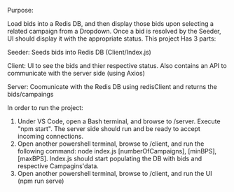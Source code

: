 Purpose:

Load bids into a Redis DB, and then display those bids upon selecting a related campaign from a Dropdown. Once a bid is resolved by the Seeder, UI should display it with the appropriate status.
This project Has 3 parts:

Seeder: Seeds bids into Redis DB (Client/Index.js)

Client: UI to see the bids and thier respective status. Also contains an API to communicate with the server side (using Axios)

Server: Coomunicate with the Redis DB using redisClient and returns the bids/campaings


In order to run the project:

1) Under VS Code, open a Bash terminal, and browse to /server. Execute "npm start". The server side should run and be ready to accept incoming connections.
2) Open another powershell terminal, browse to /client, and run the following command: node index.js [numberOfCampaigns], [minBPS], [maxBPS]. Index.js should start populating the DB with bids and respective Campagins'data.
3) Open another powershell terminal, browse to /client, and run the UI (npm run serve)

